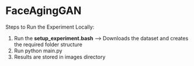 # FaceAgingGAN

Steps to Run the Experiment Locally:

1. Run the **setup_experiment.bash** --> Downloads the dataset and creates the required folder structure
2. Run python main.py
3. Results are stored in images directory
